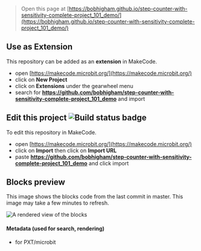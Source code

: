 
> Open this page at [https://bobhigham.github.io/step-counter-with-sensitivity-complete-project_101_demo/](https://bobhigham.github.io/step-counter-with-sensitivity-complete-project_101_demo/)

## Use as Extension

This repository can be added as an **extension** in MakeCode.

* open [https://makecode.microbit.org/](https://makecode.microbit.org/)
* click on **New Project**
* click on **Extensions** under the gearwheel menu
* search for **https://github.com/bobhigham/step-counter-with-sensitivity-complete-project_101_demo** and import

## Edit this project ![Build status badge](https://github.com/bobhigham/step-counter-with-sensitivity-complete-project_101_demo/workflows/MakeCode/badge.svg)

To edit this repository in MakeCode.

* open [https://makecode.microbit.org/](https://makecode.microbit.org/)
* click on **Import** then click on **Import URL**
* paste **https://github.com/bobhigham/step-counter-with-sensitivity-complete-project_101_demo** and click import

## Blocks preview

This image shows the blocks code from the last commit in master.
This image may take a few minutes to refresh.

![A rendered view of the blocks](https://github.com/bobhigham/step-counter-with-sensitivity-complete-project_101_demo/raw/master/.github/makecode/blocks.png)

#### Metadata (used for search, rendering)

* for PXT/microbit
<script src="https://makecode.com/gh-pages-embed.js"></script><script>makeCodeRender("{{ site.makecode.home_url }}", "{{ site.github.owner_name }}/{{ site.github.repository_name }}");</script>
